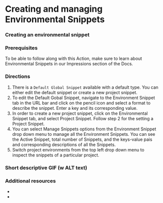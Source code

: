 # Creating and managing Environmental Snippets


### Creating an environmental snippet

### Prerequisites

To be able to follow along with this Action, make sure to learn about Environmental Snippets in our Impressions section of the Docs.

### Directions

1. There is a `Default Global Snippet` available with a default type. You can either edit the default snippet or create a new project snippet.
2. To edit the Default Gobal Snippet, navigate to the Environment Snippet tab in the URL bar and click on the pencil icon and select a format to describe the snippet. Enter a key and its corresponding value. 
3. In order to create a new project snippet, click on the Environmental Snippet tab, and select Project Snippet. Follow step 2 for the setting a Project Snippet.
4. You can select Manage Snippets options from the Environment Snippet drop down menu to manage all the Environment Snippets. You can see the Active Snippet, total number of Snippets, and the keys-value pais and corresponding descriptions of all the Snippets. 
5. Switch project environments from the top left drop down menu to inspect the snippets of a particular project. 

### Short descriptive GIF (w ALT text)

### Additional resources

- 
- 
